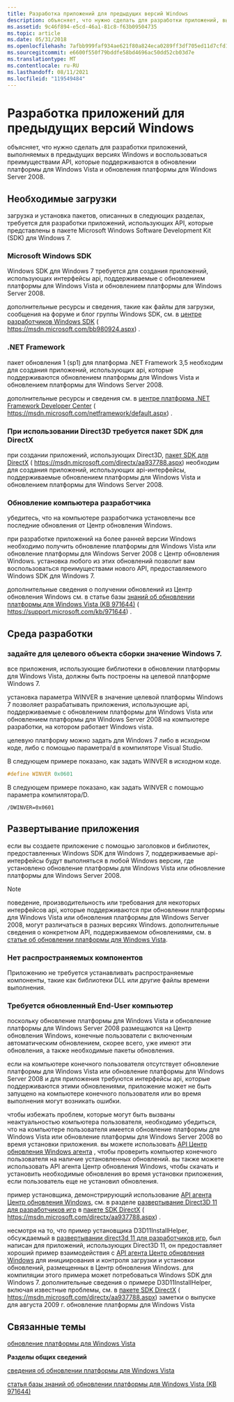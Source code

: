 ```yaml
---
title: Разработка приложений для предыдущих версий Windows
description: объясняет, что нужно сделать для разработки приложений, выполняемых в предыдущих версиях Windows и воспользоваться преимуществами API, которые поддерживаются в обновлении платформы для Windows Vista и обновления платформы для Windows Server 2008.
ms.assetid: 9c46f894-e5cd-46a1-81c8-f63b09504735
ms.topic: article
ms.date: 05/31/2018
ms.openlocfilehash: 7afbb999faf934ae621f80a824eca0289ff3df705ed11d7cfd161935c944947f
ms.sourcegitcommit: e6600f550f79bddfe58bd4696ac50dd52cb03d7e
ms.translationtype: MT
ms.contentlocale: ru-RU
ms.lasthandoff: 08/11/2021
ms.locfileid: "119549484"
---
```

# <a name="developing-applications-for-previous-versions-of-windows"></a>Разработка приложений для предыдущих версий Windows

объясняет, что нужно сделать для разработки приложений, выполняемых в предыдущих версиях Windows и воспользоваться преимуществами API, которые поддерживаются в обновлении платформы для Windows Vista и обновления платформы для Windows Server 2008.

## <a name="required-downloads"></a>Необходимые загрузки

загрузка и установка пакетов, описанных в следующих разделах, требуется для разработки приложений, использующих API, которые представлены в пакете Microsoft Windows Software Development Kit (SDK) для Windows 7.

### <a name="microsoft-windows-sdk"></a>Microsoft Windows SDK

Windows SDK для Windows 7 требуется для создания приложений, использующих интерфейсы api, поддерживаемые с обновлением платформы для Windows Vista и обновлением платформы для Windows Server 2008.

дополнительные ресурсы и сведения, такие как файлы для загрузки, сообщения на форуме и блог группы Windows SDK, см. в [центре разработчиков Windows SDK](https://msdn.microsoft.com/bb980924.aspx) ( https://msdn.microsoft.com/bb980924.aspx) .

### <a name="net-framework"></a>.NET Framework

пакет обновления 1 (sp1) для платформа .NET Framework 3,5 необходим для создания приложений, использующих api, которые поддерживаются обновлением платформы для Windows Vista и обновлением платформы для Windows Server 2008.

дополнительные ресурсы и сведения см. в [центре платформа .NET Framework Developer Center](https://msdn.microsoft.com/netframework/default.aspx) ( https://msdn.microsoft.com/netframework/default.aspx) .

### <a name="directx-sdk-required-when-using-direct3d"></a>При использовании Direct3D требуется пакет SDK для DirectX

при создании приложений, использующих Direct3D, [пакет SDK для DirectX](/previous-versions/windows/apps/hh452744(v=win.10)) ( https://msdn.microsoft.com/directx/aa937788.aspx) необходим для создания приложений, использующих api-интерфейсы, поддерживаемые обновлением платформы для Windows Vista и обновлением платформы для Windows Server 2008.

### <a name="update-your-development-computer"></a>Обновление компьютера разработчика

убедитесь, что на компьютере разработчика установлены все последние обновления от Центр обновления Windows.

при разработке приложений на более ранней версии Windows необходимо получить обновление платформы для Windows Vista или обновление платформы для Windows Server 2008 с Центр обновления Windows. установка любого из этих обновлений позволит вам воспользоваться преимуществами нового API, предоставляемого Windows SDK для Windows 7.

дополнительные сведения о получении обновлений из Центр обновления Windows см. в статье базы [знаний об обновлении платформы для Windows Vista (KB 971644)](https://support.microsoft.com/kb/971644) ( https://support.microsoft.com/kb/971644) .

## <a name="development-environment"></a>Среда разработки

### <a name="set-the-build-target-to-windows-7"></a>задайте для целевого объекта сборки значение Windows 7.

все приложения, использующие библиотеки в обновлении платформы для Windows Vista, должны быть построены на целевой платформе Windows 7.

установка параметра WINVER в значение целевой платформы Windows 7 позволяет разрабатывать приложения, использующие api, поддерживаемые с обновлением платформы для Windows Vista или обновлением платформы для Windows Server 2008 на компьютере разработки, на котором работает Windows vista.

целевую платформу можно задать для Windows 7 либо в исходном коде, либо с помощью параметра/d в компиляторе Visual Studio.

В следующем примере показано, как задать WINVER в исходном коде.


```C++
#define WINVER 0x0601
```



В следующем примере показано, как задать WINVER с помощью параметра компилятора/D.

``` syntax
/DWINVER=0x0601
```

## <a name="application-deployment"></a>Развертывание приложения

если вы создаете приложение с помощью заголовков и библиотек, предоставленных Windows SDK для Windows 7, поддерживаемые api-интерфейсы будут выполняться в любой Windows версии, где установлено обновление платформы для Windows Vista или обновление платформы для Windows Server 2008.

> [!Note]  
> поведение, производительность или требования для некоторых интерфейсов api, которые поддерживаются при обновлении платформы для Windows Vista или обновления платформы для Windows Server 2008, могут различаться в разных версиях Windows. дополнительные сведения о конкретном API, поддерживаемом обновлениями, см. в [статье об обновлении платформы для Windows Vista](platform-update-for-windows-vista-overview.md).

 

### <a name="no-redistributable-components"></a>Нет распространяемых компонентов

Приложению не требуется устанавливать распространяемые компоненты, такие как библиотеки DLL или другие файлы времени выполнения.

### <a name="requires-updated-end-user-computer"></a>Требуется обновленный End-User компьютер

поскольку обновление платформы для Windows Vista и обновление платформы для Windows Server 2008 размещаются на Центр обновления Windows, конечные пользователи с включенным автоматическим обновлением, скорее всего, уже имеют эти обновления, а также необходимые пакеты обновления.

если на компьютере конечного пользователя отсутствует обновление платформы для Windows Vista или обновление платформы для Windows Server 2008 и для приложения требуются интерфейсы api, которые поддерживаются этими обновлениями, приложение может не быть запущено на компьютере конечного пользователя или во время выполнения могут возникать ошибки.

чтобы избежать проблем, которые могут быть вызваны неактуальностью компьютера пользователя, необходимо убедиться, что на компьютере пользователя имеется обновление платформы для Windows Vista или обновление платформы для Windows Server 2008 во время установки приложения. вы можете использовать [API Центр обновления Windows агента](/windows/desktop/Wua_Sdk/portal-client) , чтобы проверить компьютер конечного пользователя на наличие установленных обновлений. вы также можете использовать API агента Центр обновления Windows, чтобы скачать и установить необходимые обновления во время установки приложения, если пользователь еще не установил обновления.

пример установщика, демонстрирующий использование [API агента Центр обновления Windows](/windows/desktop/Wua_Sdk/portal-client), см. в разделе [развертывание Direct3D 11 для разработчиков игр](../direct3darticles/direct3d11-deployment.md) в [пакете SDK DirectX](/previous-versions/windows/apps/hh452744(v=win.10)) ( https://msdn.microsoft.com/directx/aa937788.aspx) .

несмотря на то, что пример установщика D3D11InstallHelper, обсуждаемый в [развертывании direct3d 11 для разработчиков игр](../direct3darticles/direct3d11-deployment.md), был написан для приложений, использующих Direct3D 11, он предоставляет хороший пример взаимодействия с [API агента Центр обновления Windows](/windows/desktop/Wua_Sdk/portal-client) для инициирования и контроля загрузки и установки обновлений, размещенных в Центр обновления Windows. для компиляции этого примера может потребоваться Windows SDK для Windows 7. дополнительные сведения о примере D3D11InstallHelper, включая известные проблемы, см. в [пакете SDK DirectX](/previous-versions/windows/apps/hh452744(v=win.10)) ( https://msdn.microsoft.com/directx/aa937788.aspx) заметки о выпуске для августа 2009 г. обновление платформы для Windows Vista

## <a name="related-topics"></a>Связанные темы

<dl> <dt>

[обновление платформы для Windows Vista](platform-update-for-windows-vista-portal.md)
</dt> <dt>

**Разделы общих сведений**
</dt> <dt>

[сведения об обновлении платформы для Windows Vista](platform-update-for-windows-vista-overview.md)
</dt> <dt>

[статья базы знаний об обновлении платформы для Windows Vista (KB 971644)](https://support.microsoft.com/kb/971644)
</dt> </dl>

 

 
